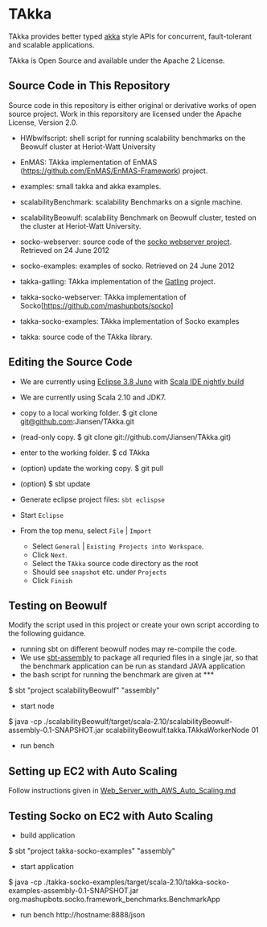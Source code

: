 # TAkka #

TAkka provides better typed [akka](http://akka.io) style APIs for concurrent, fault-tolerant and scalable applications.

TAkka is Open Source and available under the Apache 2 License.

## Source Code in This Repository ##
Source code in this repository is either original or derivative works of open source project.  Work in this reporsitory are licensed under the Apache License, Version 2.0.

* HWbwlfscript: shell script for running scalability benchmarks on the Beowulf cluster at Heriot-Watt University

* EnMAS: TAkka implementation of EnMAS (https://github.com/EnMAS/EnMAS-Framework) project.

* examples: small takka and akka examples.

* scalabilityBenchmark: scalability Benchmarks on a signle machine.

* scalabilityBeowulf: scalability Benchmark on Beowulf cluster, tested on the cluster at Heriot-Watt University.

* socko-webserver: source code of the [socko webserver project](http://sockoweb.org/).  Retrieved on 24 June 2012 

* socko-examples: examples of socko.  Retrieved on 24 June 2012

* takka-gatling: TAkka implementation of the [Gatling](https://github.com/excilys/gatling) project.

* takka-socko-webserver: TAkka implementation of Socko[https://github.com/mashupbots/socko]

* takka-socko-examples: TAkka implementation of Socko examples

* takka: source code of the TAkka library.

## Editing the Source Code

* We are currently using [Eclipse 3.8 Juno](http://projects.eclipse.org/releases/juno) 
  with [Scala IDE nightly build](http://scala-ide.org/download/nightly.html)
* We are currently using Scala 2.10 and JDK7.

* copy to a local working folder. $ git clone git@github.com:Jiansen/TAkka.git
* (read-only copy.  $ git clone git://github.com/Jiansen/TAkka.git)
* enter to the working folder. $ cd TAkka
* (option) update the working copy. $ git pull
* (option) $ sbt update

* Generate eclipse project files: `sbt eclispse`

* Start `Eclipse`

* From the top menu, select `File` | `Import`
  * Select `General` | `Existing Projects into Workspace`. 
  * Click `Next`.
  * Select the `TAkka` source code directory as the root
  * Should see `snapshot` etc. under `Projects`
  * Click `Finish`


## Testing on Beowulf

Modify the script used in this project or create your own script according to the following guidance.

* running sbt on different beowulf nodes may re-compile the code.
* We use [sbt-assembly](https://github.com/sbt/sbt-assembly) to package all requried files in a single jar, so that the benchmark application can be run as standard JAVA application
* the bash script for running the benchmark are given at ***

$ sbt "project scalabilityBeowulf" "assembly"

* start node

$ java -cp ./scalabilityBeowulf/target/scala-2.10/scalabilityBeowulf-assembly-0.1-SNAPSHOT.jar scalabilityBeowulf.takka.TAkkaWorkerNode 01


* run bench

## Setting up EC2 with Auto Scaling

Follow instructions given in [Web_Server_with_AWS_Auto_Scaling.md](https://github.com/Jiansen/TAkka/blob/master/Web_Server_with_AWS_Auto_Scaling.md)

## Testing Socko on EC2 with Auto Scaling

* build application

$ sbt "project takka-socko-examples" "assembly"

* start application

$ java -cp ./takka-socko-examples/target/scala-2.10/takka-socko-examples-assembly-0.1-SNAPSHOT.jar org.mashupbots.socko.framework_benchmarks.BenchmarkApp


* run bench
http://hostname:8888/json


